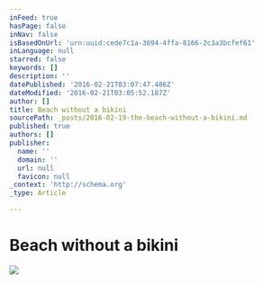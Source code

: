 ```yaml
---
inFeed: true
hasPage: false
inNav: false
isBasedOnUrl: 'urn:uuid:cede7c1a-3694-4ffa-8166-2c3a3bcfef61'
inLanguage: null
starred: false
keywords: []
description: ''
datePublished: '2016-02-21T03:07:47.486Z'
dateModified: '2016-02-21T03:05:52.187Z'
author: []
title: Beach without a bikini
sourcePath: _posts/2016-02-19-the-beach-without-a-bikini.md
published: true
authors: []
publisher:
  name: ''
  domain: ''
  url: null
  favicon: null
_context: 'http://schema.org'
_type: Article

---
```

# Beach without a bikini
![](https://the-grid-user-content.s3-us-west-2.amazonaws.com/aad53cf5-5393-4215-91fc-34bd5bf5e393.png)